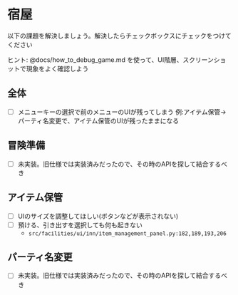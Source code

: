 # 宿屋

以下の課題を解決しましょう。解決したらチェックボックスにチェックをつけてください

ヒント: @docs/how_to_debug_game.md を使って、UI階層、スクリーンショットで現象をよく確認しよう

## 全体

* [ ] メニューキーの選択で前のメニューのUIが残ってしまう
例:アイテム保管->パーティ名変更で、アイテム保管のUIが残ったままになる

## 冒険準備

* [ ] 未実装。旧仕様では実装済みだったので、その時のAPIを探して結合するべき

## アイテム保管

* [ ] UIのサイズを調整してほしい(ボタンなどが表示されない)
* [ ] 預ける、引き出すを選択しても何も起きない
    * `src/facilities/ui/inn/item_management_panel.py:182,189,193,206`

## パーティ名変更

* [ ] 未実装。旧仕様では実装済みだったので、その時のAPIを探して結合するべき
